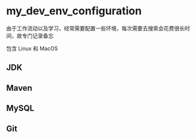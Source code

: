 # my_dev_env_configuration

由于工作流动以及学习，经常需要配置一些环境，每次需要去搜索会花费很长时间，故专门记录备忘

包含 Linux 和 MacOS

## JDK

## Maven

## MySQL

## Git
